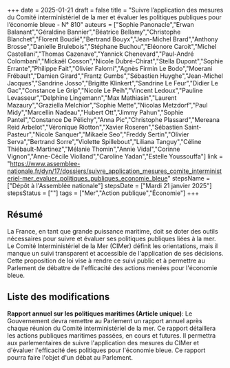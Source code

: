 +++
date = 2025-01-21
draft = false
title = "Suivre l’application des mesures du Comité interministériel de la mer et évaluer les politiques publiques pour l’économie bleue - N° 810"
auteurs = ["Sophie Panonacle","Erwan Balanant","Géraldine Bannier","Béatrice Bellamy","Christophe Blanchet","Florent Boudié","Bertrand Bouyx","Jean-Michel Brard","Anthony Brosse","Danielle Brulebois","Stéphane Buchou","Eléonore Caroit","Michel Castellani","Thomas Cazenave","Yannick Chenevard","Paul-André Colombani","Mickaël Cosson","Nicole Dubré-Chirat","Stella Dupont","Sophie Errante","Philippe Fait","Olivier Falorni","Agnès Firmin Le Bodo","Moerani Frébault","Damien Girard","Frantz Gumbs","Sébastien Huyghe","Jean-Michel Jacques","Sandrine Josso","Brigitte Klinkert","Sandrine Le Feur","Didier Le Gac","Constance Le Grip","Nicole Le Peih","Vincent Ledoux","Pauline Levasseur","Delphine Lingemann","Max Mathiasin","Laurent Mazaury","Graziella Melchior","Sophie Mette","Nicolas Metzdorf","Paul Midy","Marcellin Nadeau","Hubert Ott","Jimmy Pahun","Sophie Pantel","Constance De Pélichy","Anna Pic","Christophe Plassard","Mereana Reid Arbelot","Véronique Riotton","Xavier Roseren","Sébastien Saint-Pasteur","Nicole Sanquer","Mikaele Seo","Freddy Sertin","Olivier Serva","Bertrand Sorre","Violette Spillebout","Liliana Tanguy","Céline Thiébault-Martinez","Mélanie Thomin","Annie Vidal","Corinne Vignon","Anne-Cécile Violland","Caroline Yadan","Estelle Youssouffa"]
link = "https://www.assemblee-nationale.fr/dyn/17/dossiers/suivre_application_mesures_comite_interministeriel-mer_evaluer_politiques_publiques_economie_bleue"
stepsName = ["Dépôt à l'Assemblée nationale"]
stepsDate = ["Mardi 21 janvier 2025"]
stepsStatus = [""]
tags = ["Mer","Action publique","Économie"]
+++

## Résumé

La France, en tant que grande puissance maritime, doit se doter des outils nécessaires pour suivre et évaluer ses politiques publiques liées à la mer. Le Comité Interministériel de la Mer (CIMer) définit les orientations, mais il manque un suivi transparent et accessible de l'application de ses décisions. Cette proposition de loi vise à rendre ce suivi public et à permettre au Parlement de débattre de l'efficacité des actions menées pour l'économie bleue.

## Liste des modifications

**Rapport annuel sur les politiques maritimes (Article unique)**: Le Gouvernement devra remettre au Parlement un rapport annuel après chaque réunion du Comité interministériel de la mer. Ce rapport détaillera les actions publiques maritimes passées, en cours et futures. Il permettra aux parlementaires de suivre l'application des mesures du CIMer et d'évaluer l'efficacité des politiques pour l'économie bleue. Ce rapport pourra faire l'objet d'un débat au Parlement.
